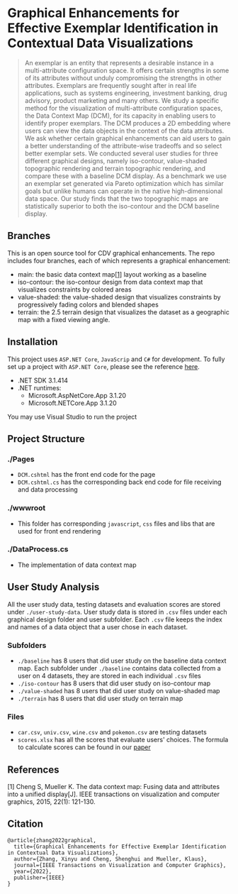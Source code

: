 # Graphical Enhancements for Effective Exemplar Identification in Contextual Data Visualizations

> An exemplar is an entity that represents a desirable instance in a multi-attribute configuration space. It offers certain strengths in some of its attributes without unduly compromising the strengths in other attributes. Exemplars are frequently sought after in real life applications, such as systems engineering, investment banking, drug advisory, product marketing and many others. We study a specific method for the visualization of multi-attribute configuration spaces, the Data Context Map (DCM), for its capacity in enabling users to identify proper exemplars. The DCM produces a 2D embedding where users can view the data objects in the context of the data attributes. We ask whether certain graphical enhancements can aid users to gain a better understanding of the attribute-wise tradeoffs and so select better exemplar sets. We conducted several user studies for three different graphical designs, namely iso-contour, value-shaded topographic rendering and terrain topographic rendering, and compare these with a baseline DCM display. As a benchmark we use an exemplar set generated via Pareto optimization which has similar goals but unlike humans can operate in the native high-dimensional data space. Our study finds that the two topographic maps are statistically superior to both the iso-contour and the DCM baseline display.

## Branches

This is an open source tool for CDV graphical enhancements. The repo includes four branches, each of which represents a graphical enhancement:

- main: the basic data context map[[1]](#1) layout working as a baseline
- iso-contour: the iso-contour design from data context map that visualizes constraints by colored areas
- value-shaded: the value-shaded design that visualizes constraints by progressively fading colors and blended shapes
- terrain: the 2.5 terrain design that visualizes the dataset as a geographic map with a fixed viewing angle.


## Installation

This project uses `ASP.NET Core`, `JavaScrip` and `C#` for development. To fully set up a project with `ASP.NET Core`, please see the reference [here](https://docs.microsoft.com/en-us/aspnet/core/tutorials/razor-pages/razor-pages-start).

- .NET SDK 3.1.414
- .NET runtimes:
  - Microsoft.AspNetCore.App 3.1.20
  - Microsoft.NETCore.App 3.1.20

You may use Visual Studio to run the project

## Project Structure

### ./Pages

  - `DCM.cshtml` has the front end code for the page
  - `DCM.cshtml.cs` has the corresponding back end code for file receiving and data processing

### ./wwwroot

  - This folder has corresponding `javascript`, `css` files and libs that are used for front end rendering

### ./DataProcess.cs
  - The implementation of data context map

## User Study Analysis

All the user study data, testing datasets and evaluation scores are stored under `./user-study-data`. User study data is stored in `.csv` files under each graphical design folder and user subfolder. Each `.csv` file keeps the index and names of a data object that a user chose in each dataset. 

### Subfolders
  - `./baseline` has 8 users that did user study on the baseline data context map. Each subfolder under `./baseline` contains data collected from a user on 4 datasets, they are stored in each individual `.csv` files
  - `./iso-contour` has 8 users that did user study on iso-contour map
  - `./value-shaded` has 8 users that did user study on value-shaded map
  - `./terrain` has 8 users that did user study on terrain map
  
### Files
  - `car.csv`, `univ.csv`, `wine.csv` and `pokemon.csv` are testing datasets
  - `scores.xlsx` has all the scores that evaluate users' choices. The formula to calculate scores can be found in our [paper](https://ieeexplore.ieee.org/abstract/document/9765327)

## References

<a id="1">[1]</a> 
Cheng S, Mueller K. The data context map: Fusing data and attributes into a unified display[J]. IEEE transactions on visualization and computer graphics, 2015, 22(1): 121-130.

## Citation
```
@article{zhang2022graphical,
  title={Graphical Enhancements for Effective Exemplar Identification in Contextual Data Visualizations},
  author={Zhang, Xinyu and Cheng, Shenghui and Mueller, Klaus},
  journal={IEEE Transactions on Visualization and Computer Graphics},
  year={2022},
  publisher={IEEE}
}
```
